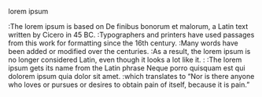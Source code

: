 lorem ipsum

:The lorem ipsum is based on De finibus bonorum et malorum, a Latin text written by Cicero in 45 BC. 
:Typographers and printers have used passages from this work for formatting since the 16th century. 
:Many words have been added or modified over the centuries. 
:As a result, the lorem ipsum is no longer considered Latin, even though it looks a lot like it.
:
:The lorem ipsum gets its name from the Latin phrase Neque porro quisquam est qui dolorem ipsum quia dolor sit amet. 
:which translates to “Nor is there anyone who loves or pursues or desires to obtain pain of itself, because it is pain.”
